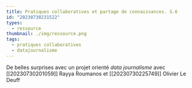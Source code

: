 ```yaml
---
title: Pratiques collaboratives et partage de connaissances. S.6
id: "20230730231522"
types:
  - ressource
thumbnail: ./img/ressource.png
tags:
  - pratiques collaboratives
  - datajournalisme
---
```


De belles surprises avec un projet orienté *data journalisme* avec [[20230730201059]] Rayya Roumanos et [[20230730225749]] Olivier Le Deuff